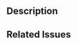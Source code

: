 ## Description

<!-- Describe the changes introduced by this PR -->

## Related Issues

<!-- 
  Link to any related issue
  e.g. Fixes #1234, Related to #1234
-->
